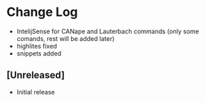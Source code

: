 # Change Log

+ IntelijSense for CANape and Lauterbach commands (only some comands, rest will be added later)
+ highlites fixed
+ snippets added

## [Unreleased]

- Initial release